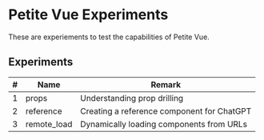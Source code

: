 # Petite Vue Experiments

These are experiements to test the capabilities of Petite Vue.

## Experiments

\#   | Name        | Remark
---- | ----------- | -------------------------------------------
1    | props       | Understanding prop drilling
2    | reference   | Creating a reference component for ChatGPT
3    | remote_load | Dynamically loading components from URLs
